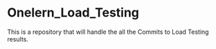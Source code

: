 # Onelern_Load_Testing
This is a repository that will handle the all the Commits to Load Testing results.
